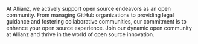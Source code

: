 At Allianz, we actively support open source endeavors as an open community. From managing GitHub organizations to providing legal guidance and fostering collaborative communities, our commitment is to enhance your open source experience. 
Join our dynamic open community at Allianz and thrive in the world of open source innovation.

